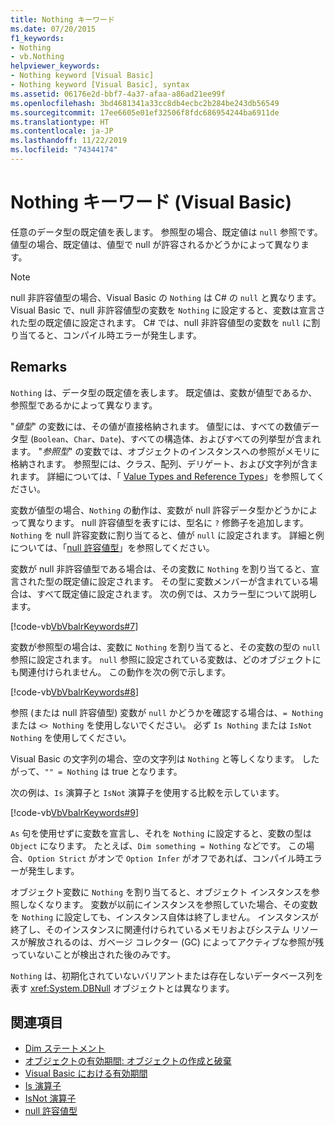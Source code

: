 ```yaml
---
title: Nothing キーワード
ms.date: 07/20/2015
f1_keywords:
- Nothing
- vb.Nothing
helpviewer_keywords:
- Nothing keyword [Visual Basic]
- Nothing keyword [Visual Basic], syntax
ms.assetid: 06176e2d-bbf7-4a37-afaa-a86ad21ee99f
ms.openlocfilehash: 3bd4681341a33cc8db4ecbc2b284be243db56549
ms.sourcegitcommit: 17ee6605e01ef32506f8fdc686954244ba6911de
ms.translationtype: HT
ms.contentlocale: ja-JP
ms.lasthandoff: 11/22/2019
ms.locfileid: "74344174"
---
```

# <a name="nothing-keyword-visual-basic"></a>Nothing キーワード (Visual Basic)

任意のデータ型の既定値を表します。 参照型の場合、既定値は `null` 参照です。 値型の場合、既定値は、値型で null が許容されるかどうかによって異なります。

> [!NOTE]
> null 非許容値型の場合、Visual Basic の `Nothing` は C# の `null` と異なります。 Visual Basic で、null 非許容値型の変数を `Nothing` に設定すると、変数は宣言された型の既定値に設定されます。 C# では、null 非許容値型の変数を `null` に割り当てると、コンパイル時エラーが発生します。

## <a name="remarks"></a>Remarks

`Nothing` は、データ型の既定値を表します。 既定値は、変数が値型であるか、参照型であるかによって異なります。

"*値型*" の変数には、その値が直接格納されます。 値型には、すべての数値データ型 (`Boolean`、`Char`、`Date`)、すべての構造体、およびすべての列挙型が含まれます。 "*参照型*" の変数では、オブジェクトのインスタンスへの参照がメモリに格納されます。 参照型には、クラス、配列、デリゲート、および文字列が含まれます。 詳細については、「 [Value Types and Reference Types](../programming-guide/language-features/data-types/value-types-and-reference-types.md)」を参照してください。

変数が値型の場合、`Nothing` の動作は、変数が null 許容データ型かどうかによって異なります。 null 許容値型を表すには、型名に `?` 修飾子を追加します。 `Nothing` を null 許容変数に割り当てると、値が `null` に設定されます。 詳細と例については、「[null 許容値型](../programming-guide/language-features/data-types/nullable-value-types.md)」を参照してください。

変数が null 非許容値型である場合は、その変数に `Nothing` を割り当てると、宣言された型の既定値に設定されます。 その型に変数メンバーが含まれている場合は、すべて既定値に設定されます。 次の例では、スカラー型について説明します。

[!code-vb[VbVbalrKeywords#7](~/samples/snippets/visualbasic/VS_Snippets_VBCSharp/VbVbalrKeywords/VB/Class2.vb#7)]

変数が参照型の場合は、変数に `Nothing` を割り当てると、その変数の型の `null` 参照に設定されます。 `null` 参照に設定されている変数は、どのオブジェクトにも関連付けられません。 この動作を次の例で示します。

[!code-vb[VbVbalrKeywords#8](~/samples/snippets/visualbasic/VS_Snippets_VBCSharp/VbVbalrKeywords/VB/class3.vb#8)]

参照 (または null 許容値型) 変数が `null` かどうかを確認する場合は、`= Nothing` または `<> Nothing` を使用しないでください。 必ず `Is Nothing` または `IsNot Nothing` を使用してください。

Visual Basic の文字列の場合、空の文字列は `Nothing` と等しくなります。 したがって、`"" = Nothing` は true となります。

次の例は、`Is` 演算子と `IsNot` 演算子を使用する比較を示しています。

[!code-vb[VbVbalrKeywords#9](~/samples/snippets/visualbasic/VS_Snippets_VBCSharp/VbVbalrKeywords/VB/Class4.vb#9)]

`As` 句を使用せずに変数を宣言し、それを `Nothing` に設定すると、変数の型は `Object` になります。 たとえば、`Dim something = Nothing` などです。 この場合、`Option Strict` がオンで `Option Infer` がオフであれば、コンパイル時エラーが発生します。

オブジェクト変数に `Nothing` を割り当てると、オブジェクト インスタンスを参照しなくなります。 変数が以前にインスタンスを参照していた場合、その変数を `Nothing` に設定しても、インスタンス自体は終了しません。 インスタンスが終了し、そのインスタンスに関連付けられているメモリおよびシステム リソースが解放されるのは、ガベージ コレクター (GC) によってアクティブな参照が残っていないことが検出された後のみです。

`Nothing` は、初期化されていないバリアントまたは存在しないデータベース列を表す <xref:System.DBNull> オブジェクトとは異なります。

## <a name="see-also"></a>関連項目

- [Dim ステートメント](./statements/dim-statement.md)
- [オブジェクトの有効期間: オブジェクトの作成と破棄](../programming-guide/language-features/objects-and-classes/object-lifetime-how-objects-are-created-and-destroyed.md)
- [Visual Basic における有効期間](../programming-guide/language-features/declared-elements/lifetime.md)
- [Is 演算子](./operators/is-operator.md)
- [IsNot 演算子](./operators/isnot-operator.md)
- [null 許容値型](../programming-guide/language-features/data-types/nullable-value-types.md)

